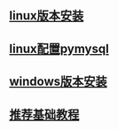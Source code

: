 ## [linux版本安装](./linux版安装/text)
## [linux配置pymysql](./linux配置pymysql/text)
## [windows版本安装](./windows版安装/text)
## [推荐基础教程](https://www.runoob.com/mysql/mysql-tutorial.html)<br/>